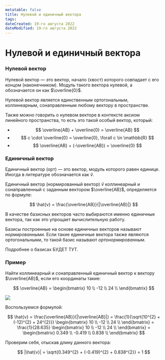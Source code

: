 ```yaml
---
metatable: false
title: Нулевой и единичный вектора
tags:
dateCreated: 19-го августа 2022
dateModified: 19-го августа 2022
---
```

# Нулевой и единичный вектора

### Нулевой вектор

Нулевой вектор — это вектор, начало (хвост) которого совпадает с его концом (наконечником). Модуль такого вектора нулевой, а обозначается он как $\overline{0}$.

Нулевой вектор является единственным ортогональным, коллинеарным, сонаправленным любому вектору в пространстве.

Также можно говорить о нулевом векторе в контексте аксиом линейного пространства, то есть это такой особый вектор, который:

- $$
\overline{AB} + \overline{0} = \overline{AB}
$$
- $$
c \cdot \overline{0} = \overline{0}, \forall c \in \mathbb{R}
$$
- $$
\overline{AB} + (-\overline{AB}) = \overline{0}
$$

### Единичный вектор

Единичный вектор (орт) — это вектор, модуль которого равен единице. Иногда в литературе обозначается как $\hat{v}$.

Единичный вектор (нормированный вектор) $\hat{v}$ коллинеарный и сонаправленный с заданным вектором $\overline{AB}$, определяется по формуле:

$$
\hat{v} = \frac{\overline{AB}}{|\overline{AB}|}
$$

В качестве базисных векторов часто выбираются именно единичные вектора, так как это упрощает вычислительную работу.

Базисы построенные на основе единичных векторов называют *нормированными*. Если такие единичные вектора также являются ортогональными, то такой базис называют *ортонормированным*.

Подробнее о базисах БУДЕТ ТУТ.

### Пример

Найти коллинеарный и сонаправленный единичный вектор к вектору $\overline{AB}$, если его координаты такие:

$$
\overline{AB} = \begin{bmatrix}
10 \\ 
-12 \\ 
24 \\ 
\end{bmatrix}
$$

![](https://imgur.com/0awvkOH.png)

Воспользуемся формулой:

$$
\hat{v} = \frac{\overline{AB}}{|\overline{AB}|} = \frac{1}{\sqrt{10^{2} + (-12)^{2} + 24^{2}}} \begin{bmatrix}
10 \\ 
-12 \\ 
24 \\ 
\end{bmatrix} = \frac{1}{28.635} \begin{bmatrix}
10 \\ 
-12 \\ 
24 \\ 
\end{bmatrix} = \begin{bmatrix}
0.349 \\ 
-0.419 \\ 
0.838 \\ 
\end{bmatrix}
$$

Проверим себя, отыскав длину данного вектора:

$$
|\hat{v}| = \sqrt{0.349^{2} + (-0.419)^{2} + 0.838^{2}} = 1
$$